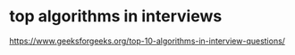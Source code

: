 # top algorithms in interviews
https://www.geeksforgeeks.org/top-10-algorithms-in-interview-questions/
